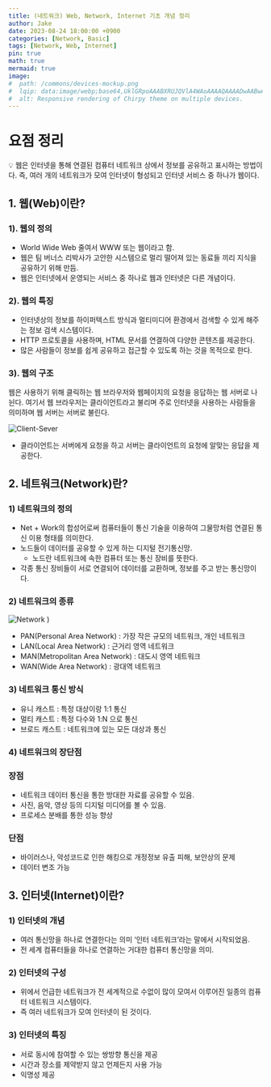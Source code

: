 ```yaml
---
title: (네트워크) Web, Network, Internet 기초 개념 정리
author: Jake
date: 2023-08-24 18:00:00 +0900
categories: [Network, Basic]
tags: [Network, Web, Internet]
pin: true
math: true
mermaid: true
image:
#  path: /commons/devices-mockup.png
#  lqip: data:image/webp;base64,UklGRpoAAABXRUJQVlA4WAoAAAAQAAAADwAABwAAQUxQSDIAAAARL0AmbZurmr57yyIiqE8oiG0bejIYEQTgqiDA9vqnsUSI6H+oAERp2HZ65qP/VIAWAFZQOCBCAAAA8AEAnQEqEAAIAAVAfCWkAALp8sF8rgRgAP7o9FDvMCkMde9PK7euH5M1m6VWoDXf2FkP3BqV0ZYbO6NA/VFIAAAA
#  alt: Responsive rendering of Chirpy theme on multiple devices.
---
```


# 요점 정리

<aside>
💡 웹은 인터넷을 통해 연결된 컴퓨터 네트워크 상에서 정보를 공유하고 표시하는 방법이다. 즉, 여러 개의 네트워크가 모여 인터넷이 형성되고 인터넷 서비스 중 하나가 웹이다.

</aside>

## 1. 웹(Web)이란?

### 1). 웹의 정의

- World Wide Web 줄여서 WWW 또는 웹이라고 함.
- 웹은 팀 버너스 리박사가 고안한 시스템으로 멀리 떨어져 있는 동료들 끼리 지식을 공유하기 위해 만듬.
- 웹은 인터넷에서 운영되는 서비스 중 하나로 웹과 인터넷은 다른 개념이다.

### 2). 웹의 특징

- 인터넷상의 정보를 하이퍼텍스트 방식과 멀티미디어 환경에서 검색할 수 있게 해주는 정보 검색 시스템이다.
- HTTP 프로토콜을 사용하며, HTML 문서를 연결하여 다양한 콘텐츠를 제공한다.
- 많은 사람들이 정보를 쉽게 공유하고 접근할 수 있도록 하는 것을 목적으로 한다.

### 3). 웹의 구조

웹은 사용하기 위해 클릭하는 웹 브라우저와 웹페이지의 요청을 응답하는 웹 서버로 나뉜다. 여기서 웹 브라우저는 클라이언트라고 불리며 주로 인터넷을 사용하는 사람들을 의미하며 웹 서버는 서버로 불린다.

![Client-Sever](https://github.com/Uk-jake/ModifyReadme/assets/100981076/47a9f2c6-c0f0-437f-987a-c983972a00bb)

- 클라이언트는 서버에게 요청을 하고 서버는 클라이언트의 요청에 알맞는 응답을 제공한다.

## 2. 네트워크(Network)란?

### 1) 네트워크의 정의

- Net + Work의 합성어로써 컴퓨터들이 통신 기술을 이용하여 그물망처럼 연결된 통신 이용 형태를 의미한다.
- 노드들이 데이터를 공유할 수 있게 하는 디지털 전기통신망.
  - 노드란 네트워크에 속한 컴퓨터 또는 통신 장비를 뜻한다.
- 각종 통신 장비들이 서로 연결되어 데이터를 교환하며, 정보를 주고 받는 통신망이다.

### 2) 네트워크의 종류

![Network](https://github.com/Uk-jake/ModifyReadme/assets/100981076/e7305c8b-a6cd-431c-b25a-45e3312d5d67)
)

- PAN(Personal Area Network) : 가장 작은 규모의 네트워크, 개인 네트워크
- LAN(Local Area Network) : 근거리 영역 네트워크
- MAN(Metropolitan Area Network) : 대도시 영역 네트워크
- WAN(Wide Area Network) : 광대역 네트워크

### 3) 네트워크 통신 방식

- 유니 캐스트 : 특정 대상이랑 1:1 통신
- 멀티 캐스트 : 특정 다수와 1:N 으로 통신
- 브로드 캐스트 : 네트워크에 있는 모든 대상과 통신

### 4) 네트워크의 장단점

### 장점

- 네트워크 데이터 통신을 통한 방대한 자료를 공유할 수 있음.
- 사진, 음악, 영상 등의 디지털 미디어를 볼 수 있음.
- 프로세스 분배를 통한 성능 향상

### 단점

- 바이러스나, 악성코드로 인한 해킹으로 개정정보 유출 피해, 보안상의 문제
- 데이터 변조 가능

## 3. 인터넷(Internet)이란?

### 1) 인터넷의 개념

- 여러 통신망을 하나로 연결한다는 의미 ‘인터 네트워크’라는 말에서 시작되었음.
- 전 세계 컴퓨터들을 하나로 연결하는 거대한 컴퓨터 통신망을 의미.

### 2) 인터넷의 구성

- 위에서 언급한 네트워크가 전 세계적으로 수없이 많이 모여서 이루어진 일종의 컴퓨터 네트워크 시스템이다.
- 즉 여러 네트워크가 모여 인터넷이 된 것이다.

### 3) 인터넷의 특징

- 서로 동시에 참여할 수 있는 쌍방향 통신을 제공
- 시간과 장소를 제약받지 않고 언제든지 사용 가능
- 익명성 제공
